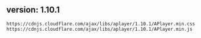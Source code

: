 ## version: 1.10.1
```
https://cdnjs.cloudflare.com/ajax/libs/aplayer/1.10.1/APlayer.min.css
https://cdnjs.cloudflare.com/ajax/libs/aplayer/1.10.1/APlayer.min.js
```
